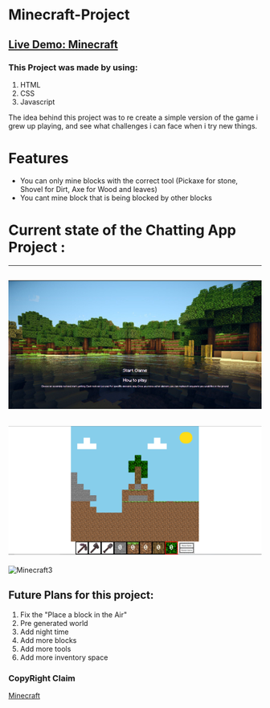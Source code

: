 # Minecraft-Project

[Live Demo: Minecraft](https://rougenij-minecraft.netlify.app/)
------------------

### This Project was made by using:
1. HTML
2. CSS
3. Javascript

The idea behind this project was to re create a simple version of the game i grew up playing, and see what challenges i can face when i try new things.


# Features
- You can only mine blocks with the correct tool (Pickaxe for stone, Shovel for Dirt, Axe for Wood and leaves)
- You cant mine block that is being blocked by other blocks



# Current state of the Chatting App Project :
---------------------------------
![Minecraft1](Textures/Minecraft-StartingScreen.png)
-------------------------------------
![Minecraft2](Textures/Minecraft-RandomWorld.png)
------------------------------------
![Minecraft3](extures/Minecraft-GameScreen.png)


## Future Plans for this project:
1. Fix the "Place a block in the Air"
2. Pre generated world
3. Add night time
4. Add more blocks
5. Add more tools
6. Add more inventory space

### CopyRight Claim

[Minecraft](https://www.minecraft.net/en-us)

